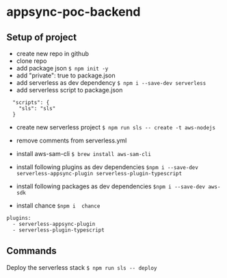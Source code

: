 # appsync-poc-backend

## Setup of project

- create new repo in github
- clone repo
- add package json
  `$ npm init -y `
- add "private": true to package.json
- add serverless as dev dependency
  `$ npm i --save-dev serverless`
- add serverless script to package.json

```
  "scripts": {
    "sls": "sls"
  }
```

- create new serverless project
  `$ npm run sls -- create -t aws-nodejs`

- remove comments from serverless.yml
- install aws-sam-cli
  `$ brew install aws-sam-cli`
- install following plugins as dev dependencies
  `$npm i --save-dev serverless-appsync-plugin serverless-plugin-typescript`
- install following packages as dev dependencies
  `$npm i --save-dev aws-sdk`
- install chance
  `$npm i  chance`

```
plugins:
  - serverless-appsync-plugin
  - serverless-plugin-typescript
```

## Commands

Deploy the serverless stack
`$ npm run sls -- deploy`
